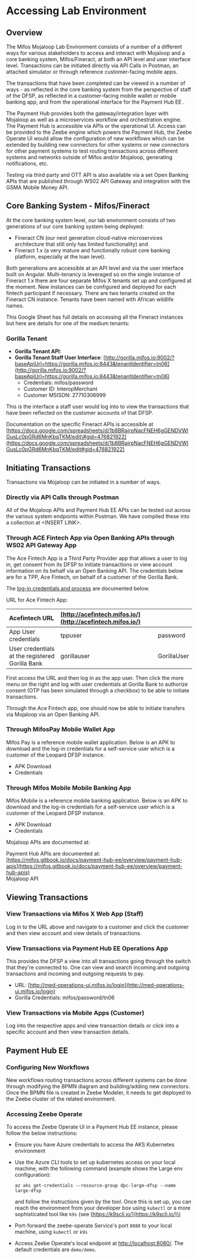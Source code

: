 # Accessing Lab Environment

## Overview

The Mifos Mojaloop Lab Environment consists of a number of a different ways for various stakeholders to access and interact with Mojaloop and a core banking system, Mifos/Fineract, at both an API level and user interface level. Transactions can be initiated directly via API Calls in Postman, an attached simulator or through reference customer-facing mobile apps.

The transactions that have been completed can be viewed in a number of ways - as reflected in the core banking system from the perspective of staff of the DFSP, as reflected in a customer-facing mobile wallet or mobile banking app, and from the operational interface for the Payment Hub EE .

The Payment Hub provides both the gateway/integration layer with Mojaloop as well as a microservices workflow and orchestration engine. The Payment Hub is accessible via APIs or the operational UI. Access can be provided to the Zeebe engine which powers the Payment Hub, the Zeebe Operate UI would allow the configuration of new workflows which can be extended by building new connectors for other systems or new connectors for other payment systems to test routing transactions across different systems and networks outside of Mifos and/or Mojaloop, generating notifications, etc.

Testing via third party and OTT API is also available via a set Open Banking APIs that are published through WS02 API Gateway and integration with the GSMA Mobile Money API.

## Core Banking System - Mifos/Fineract

At the core banking system level, our lab environment consists of two generations of our core banking system being deployed:

* Fineract CN \(our next generation cloud-native microservices architecture that still only has limited functionality\) and
* Fineract 1.x \(a very mature and functionally robust core banking platform, especially at the loan level\). 

Both generations are accessible at an API level and via the user interface built on Angular. Multi-tenancy is leveraged so on the single instance of Fineract 1.x there are four separate Mifos X tenants set up and configured at the moment. New instances can be configured and deployed for each fintech participant if necessary. There are two tenants created on the Fineract CN instance. Tenants have been named with African wildlife names.

This Google Sheet has full details on accessing all the Fineract instances but here are details for one of the medium tenants:

### Gorilla Tenant

* **Gorilla Tenant API**: 
* **Gorilla Tenant Staff User Interface**: [http://gorilla.mifos.io:9002/?baseApiUrl=https://gorilla.mifos.io:8443&tenantIdentifier=tn06](http://gorilla.mifos.io:9002/?baseApiUrl=https://gorilla.mifos.io:8443&tenantIdentifier=tn06)
  * Credentials: mifos/password
  * Customer ID: InteropMerchant
  * Customer MSISDN: 27710306999

This is the interface a staff user would log into to view the transactions that have been reflected on the customer accounts of that DFSP.

Documentation on the specific Fineract APIs is accessible at [https://docs.google.com/spreadsheets/d/1b8BRajrpNacFNEH6gGENDVWIGusLc0pGRd6MnKbqTKM/edit\#gid=476821922](https://docs.google.com/spreadsheets/d/1b8BRajrpNacFNEH6gGENDVWIGusLc0pGRd6MnKbqTKM/edit#gid=476821922)

## Initiating Transactions

Transactions via Mojaloop can be initiated in a number of ways.

### Directly via API Calls through Postman

All of the Mojaloop APIs and Payment Hub EE APIs can be tested out across the various system endpoints within Postman. We have compiled these into a collection at &lt;INSERT LINK&gt;.

### Through ACE Fintech App via Open Banking APIs through WS02 API Gateway App

The Ace Fintech App is a Third Party Provider app that allows a user to log in, get consent from its DFSP to initiate transactions or view account information on its behalf via an Open Banking API. The credentials below are for a TPP, Ace Fintech, on behalf of a customer of the Gorilla Bank.

The [log-in credentials and process](https://docs.google.com/spreadsheets/d/1b8BRajrpNacFNEH6gGENDVWIGusLc0pGRd6MnKbqTKM/edit#gid=481267967) are documented below.

URL for Ace Fintech App:

| Acefintech URL | [http://acefintech.mifos.io/](http://acefintech.mifos.io/) |  |
| :--- | :--- | :--- |
| App User credentials | tppuser | password |
| User credentials at the registered Gorilla Bank | gorillauser | GorillaUser |

First access the URL and then log in as the app user. Then click the more menu on the right and log with user credentials at Gorilla Bank to authorize consent \(OTP has been simulated through a checkbox\) to be able to initiate transactions.

Through the Ace Fintech app, one should now be able to initiate transfers via Mojaloop via an Open Banking API.

### Through MifosPay Mobile Wallet App

Mifos Pay is a reference mobile wallet application. Below is an APK to download and the log-in credentials for a self-service user which is a customer of the Leopard DFSP instance.

* APK Download
* Credentials 

### Through Mifos Mobile Mobile Banking App

Mifos Mobile is a reference mobile banking application. Below is an APK to download and the log-in credentials for a self-service user which is a customer of the Leopard DFSP instance.

* APK Download
* Credentials 

Mojaloop APIs are documented at:

Payment Hub APIs are documented at: [https://mifos.gitbook.io/docs/payment-hub-ee/overview/payment-hub-apis](https://mifos.gitbook.io/docs/payment-hub-ee/overview/payment-hub-apis)  
Mojaloop API

## Viewing Transactions

### View Transactions via Mifos X Web App \(Staff\)

Log in to the URL above and navigate to a customer and click the customer and then view account and view details of transactions.

### View Transactions via Payment Hub EE Operations App

This provides the DFSP a view into all transactions going through the switch that they're connected to. One can view and search incoming and outgoing transactions and incoming and outgoing requests to pay.

* URL: [http://med-operations-ui.mifos.io/login](http://med-operations-ui.mifos.io/login)
* Gorilla Credentials: mifos/password/tn06

### View Transactions via Mobile Apps \(Customer\)

Log into the respective apps and view transaction details or click into a specific account and then view transaction details.

## Payment Hub EE

### Configuring New Workflows

New workflows routing transactions across different systems can be done through modifying the BPMN diagram and building/adding new connectors. Once the BPMN file is created in Zeebe Modeler, it needs to get deployed to the Zeebe cluster of the related environment.

### Accessing Zeebe Operate

To access the Zeebe Operate UI in a Payment Hub EE instance, please follow the below instructions:

* Ensure you have Azure credentials to access the AKS Kubernetes environment
* Use the Azure CLI tools to set up kubernetes access on your local machine, with the following command \(example shows the Large env configuration\):

  ```text
  az aks get-credentials --resource-group dpc-large-dfsp --name large-dfsp
  ```

  and follow the instructions given by the tool. Once this is set up, you can reach the environment from your developer box using `kubectl` or a more sophisticated tool like `k9s` \(see [https://k9scli.io/](https://k9scli.io/)\)

* Port-forward the zeebe-operate Service's port `8080` to your local machine, using `kubectl` or `k9s`
* Access Zeebe Operate's local endpoint at [http://localhost:8080/](http://localhost:8080/). The default credentials are `demo/demo`.

